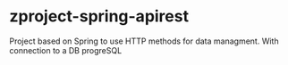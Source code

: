 # zproject-spring-apirest
Project based on Spring to use HTTP methods for data managment. With connection to a DB progreSQL

